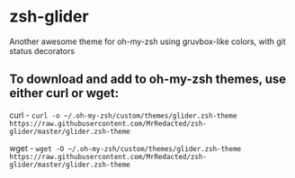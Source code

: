 # zsh-glider
Another awesome theme for oh-my-zsh using gruvbox-like colors, with git status decorators

## To download and add to oh-my-zsh themes, use either curl or wget:

curl - `curl -o ~/.oh-my-zsh/custom/themes/glider.zsh-theme https://raw.githubusercontent.com/MrRedacted/zsh-glider/master/glider.zsh-theme`

wget - `wget -O ~/.oh-my-zsh/custom/themes/glider.zsh-theme https://raw.githubusercontent.com/MrRedacted/zsh-glider/master/glider.zsh-theme`
